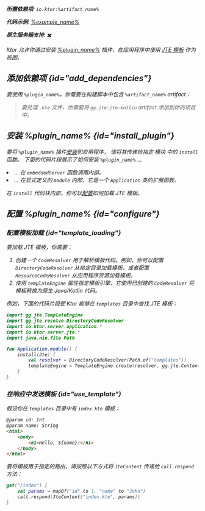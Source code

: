 [//]: # (title: JTE)

<show-structure for="chapter" depth="2"/>
<primary-label ref="server-plugin"/>

<var name="plugin_name" value="Jte"/>
<var name="package_name" value="io.ktor.server.jte"/>
<var name="artifact_name" value="ktor-server-jte"/>

<tldr>
<p>
<b>所需依赖项</b>: <code>io.ktor:%artifact_name%</code>
</p>
<var name="example_name" value="jte"/>
<p>
    <b>代码示例</b>:
    <a href="https://github.com/ktorio/ktor-documentation/tree/%ktor_version%/codeSnippets/snippets/%example_name%">
        %example_name%
    </a>
</p>
<p>
    <b><Links href="/ktor/server-native" summary="模块允许你通过分组路由来组织应用程序。">原生服务器</Links>支持</b>: ✖️
</p>
</tldr>

Ktor 允许你通过安装 [%plugin_name%](https://api.ktor.io/ktor-server/ktor-server-plugins/ktor-server-jte/io.ktor.server.jte/-jte.html) 插件，在应用程序中使用 [JTE 模板](https://github.com/casid/jte) 作为视图。

## 添加依赖项 {id="add_dependencies"}

<p>
    要使用 <code>%plugin_name%</code>，你需要在构建脚本中包含 <code>%artifact_name%</code> artifact：
</p>
<Tabs group="languages">
    <TabItem title="Gradle (Kotlin)" group-key="kotlin">
        <code-block lang="Kotlin" code="            implementation(&quot;io.ktor:%artifact_name%:$ktor_version&quot;)"/>
    </TabItem>
    <TabItem title="Gradle (Groovy)" group-key="groovy">
        <code-block lang="Groovy" code="            implementation &quot;io.ktor:%artifact_name%:$ktor_version&quot;"/>
    </TabItem>
    <TabItem title="Maven" group-key="maven">
        <code-block lang="XML" code="            &lt;dependency&gt;&#10;                &lt;groupId&gt;io.ktor&lt;/groupId&gt;&#10;                &lt;artifactId&gt;%artifact_name%-jvm&lt;/artifactId&gt;&#10;                &lt;version&gt;${ktor_version}&lt;/version&gt;&#10;            &lt;/dependency&gt;"/>
    </TabItem>
</Tabs>

> 要处理 `.kte` 文件，你需要将 `gg.jte:jte-kotlin` artifact 添加到你的项目中。

## 安装 %plugin_name% {id="install_plugin"}

<p>
    要将 <code>%plugin_name%</code> 插件<a href="#install">安装</a>到应用程序，
    请将其传递给指定 <Links href="/ktor/server-modules" summary="模块允许你通过分组路由来组织应用程序。">模块</Links> 中的 <code>install</code> 函数。
    下面的代码片段展示了如何安装 <code>%plugin_name%</code> ...
</p>
<list>
    <li>
        ... 在 <code>embeddedServer</code> 函数调用内部。
    </li>
    <li>
        ... 在显式定义的 <code>module</code> 内部，它是一个 <code>Application</code> 类的扩展函数。
    </li>
</list>
<Tabs>
    <TabItem title="embeddedServer">
        <code-block lang="kotlin" code="            import io.ktor.server.engine.*&#10;            import io.ktor.server.netty.*&#10;            import io.ktor.server.application.*&#10;            import %package_name%.*&#10;&#10;            fun main() {&#10;                embeddedServer(Netty, port = 8080) {&#10;                    install(%plugin_name%)&#10;                    // ...&#10;                }.start(wait = true)&#10;            }"/>
    </TabItem>
    <TabItem title="module">
        <code-block lang="kotlin" code="            import io.ktor.server.application.*&#10;            import %package_name%.*&#10;            // ...&#10;            fun Application.module() {&#10;                install(%plugin_name%)&#10;                // ...&#10;            }"/>
    </TabItem>
</Tabs>

在 `install` 代码块内部，你可以[配置](#configure)如何加载 JTE 模板。

## 配置 %plugin_name% {id="configure"}
### 配置模板加载 {id="template_loading"}
要加载 JTE 模板，你需要：
1. 创建一个 `CodeResolver` 用于解析模板代码。例如，你可以配置 `DirectoryCodeResolver` 从给定目录加载模板，或者配置 `ResourceCodeResolver` 从应用程序资源加载模板。
2. 使用 `templateEngine` 属性指定模板引擎，它使用已创建的 `CodeResolver` 将模板转换为原生 Java/Kotlin 代码。

例如，下面的代码片段使 Ktor 能够在 `templates` 目录中查找 JTE 模板：

```kotlin
import gg.jte.TemplateEngine
import gg.jte.resolve.DirectoryCodeResolver
import io.ktor.server.application.*
import io.ktor.server.jte.*
import java.nio.file.Path

fun Application.module() {
    install(Jte) {
        val resolver = DirectoryCodeResolver(Path.of("templates"))
        templateEngine = TemplateEngine.create(resolver, gg.jte.ContentType.Html)
    }
}
```

### 在响应中发送模板 {id="use_template"}
假设你在 `templates` 目录中有 `index.kte` 模板：
```html
@param id: Int
@param name: String
<html>
    <body>
        <h1>Hello, ${name}!</h1>
    </body>
</html>
```

要将模板用于指定的路由，请按照以下方式将 `JteContent` 传递给 `call.respond` 方法：
```kotlin
get("/index") {
    val params = mapOf("id" to 1, "name" to "John")
    call.respond(JteContent("index.kte", params))
}
```